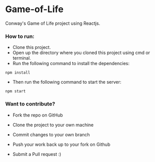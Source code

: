 # Game-of-Life
Conway's Game of Life project using Reactjs.  
  
### How to run:  
- Clone this project.  
- Open up the directory where you cloned this project using cmd or terminal.  
- Run the following command to install the dependencies:  
```
npm install  
```
- Then run the following command to start the server:  
```
npm start  
```
  
### Want to contribute?  

- Fork the repo on GitHub

- Clone the project to your own machine

- Commit changes to your own branch

- Push your work back up to your fork on Github

- Submit a Pull request :)
